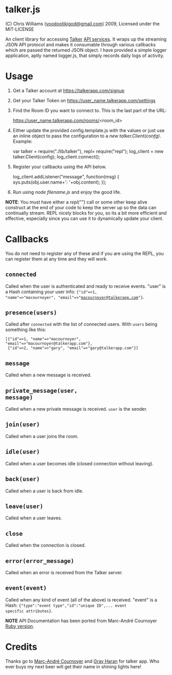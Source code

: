 talker.js
=========

(C) Chris Williams (voodootikigod@gmail.com) 2009, Licensed under the MIT-LICENSE

An client library for accessing [Talker](http://talkerapp.com) [API services](http://talkerapp.com/api/rest). It wraps up the streaming JSON API protocol and makes it consumable through various callbacks which are passed the returned JSON object. I have provided a simple logger application, aptly named logger.js, that simply records daily logs of activity.


# Usage
1) Get a Talker account at https://talkerapp.com/signup

2) Get your Talker Token on https://user_name.talkerapp.com/settings

3) Find the Room ID you want to connect to. This is the last part of the URL:

     https://user_name.talkerapp.com/rooms/<room_id>

4) Either update the provided config.template.js with the values or just use an inline object to pass the configuration to a _new talker.Client(confg)_. Example:

    var talker = require("./lib/talker"), repl= require("repl");
    log_client = new talker.Client(config);
    log_client.connect();

5) Register your callbacks using the API below.


    log_client.addListener("message", function(msg) {
      sys.puts(obj.user.name+': '+obj.content);
    });

6) Run using _node filename.js_ and enjoy the good life.
    
**NOTE**: You must have either a _repl("")_ call or some other keep alive construct at the end of your code to keep the server up so the data can continually stream. REPL nicely blocks for you, so its a bit more efficient and effective, especially since you can use it to dynamically update your client.


# Callbacks
You do not need to register any of these and if you are using the REPL, you can register them at any time and they will work. 

## <code>connected</code>
Called when the user is authenticated and ready to receive events. "user" is a Hash containing your user info: <code>{"id"=>1, "name"=>"macournoyer", "email"=>"macournoyer@talkerapp.com"}</code>.

## <code>presence(users)</code>
Called after <code>connected</code> with the list of connected users. With <code>users</code> being something like this:

    [{"id"=>1, "name"=>"macournoyer", "email"=>"macournoyer@talkerapp.com"},
     {"id"=>2, "name"=>"gary", "email"=>"gary@talkerapp.com"}]
     
## <code>message</code>
Called when a new message is received.

## <code>private_message(user, message)</code>
Called when a new private message is received.
<code>user</code> is the sender.

## <code>join(user)</code>
Called when a user joins the room.

## <code>idle(user)</code>
Called when a user becomes idle (closed connection without leaving).

## <code>back(user)</code>
Called when a user is back from idle.

## <code>leave(user)</code>
Called when a user leaves.

## <code>close</code>
Called when the connection is closed.

## <code>error(error_message)</code>
Called when an error is received from the Talker server.

## <code>event(event)</code>
Called when any kind of event (all of the above) is received. "event" is a Hash: <code>{"type":"event type","id":"unique ID",... event specific attributes}</code>.

**NOTE** API Documentation has been ported from Marc-Andr&eacute; Cournoyer [Ruby version](http://github.com/macournoyer/talker.rb/blob/master/README.md).

# Credits

Thanks go to [Marc-Andr&eacute; Cournoyer](http://twitter.com/macournoyer) and [Gray Haran](http://twitter.com/xutopia) for talker app. Who ever buys my next beer will get their name in shining lights here!
